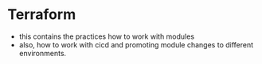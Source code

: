 # Terraform 

- this contains the practices how to work with modules
- also, how to work with cicd and promoting module changes to different environments.